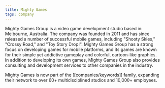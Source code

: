 ```yaml
---
title: Mighty Games
tags: company
---
```

Mighty Games Group is a video game development studio based in Melbourne, Australia. The company was founded in 2011 and has since released a number of successful mobile games, including "Shooty Skies," "Crossy Road," and "Toy Story Drop!". Mighty Games Group has a strong focus on developing games for mobile platforms, and its games are known for their simple yet addictive gameplay and colorful, cartoon-like graphics. In addition to developing its own games, Mighty Games Group also provides consulting and development services to other companies in the industry.

Mighty Games is now part of the [[companies/keywords]] family, expanding their network to over 60+ multidisciplined studios and 10,000+ employees.